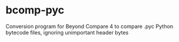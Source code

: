 # bcomp-pyc
Conversion program for Beyond Compare 4 to compare .pyc Python bytecode files, ignoring unimportant header bytes
